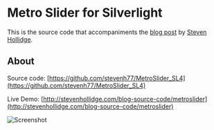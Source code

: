 # Metro Slider for Silverlight

This is the source code that accompaniments the [blog post](http://stevenhollidge.blogspot.ch/2012/07/metro-style-slider.html) by [Steven Hollidge](http://stevenhollidge.com).


## About

Source code:  [https://github.com/stevenh77/MetroSlider_SL4](https://github.com/stevenh77/MetroSlider_SL4)

Live Demo:  [http://stevenhollidge.com/blog-source-code/metroslider](http://stevenhollidge.com/blog-source-code/metroslider)

![Screenshot](http://stevenhollidge.com/blog-source-code/metroslider/screenshot.PNG)
